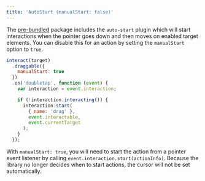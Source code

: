 ```yaml
---
title: 'AutoStart (manualStart: false)'
---
```


The [pre-bundled](/docs/installation) package includes the `auto-start` plugin
which will start interactions when the pointer goes down and then moves on
enabled target elements. You can disable this for an action by setting the
`manualStart` option to `true`.

```js
interact(target)
  .draggable({
    manualStart: true
  })
  .on('doubletap', function (event) {
    var interaction = event.interaction;

    if (!interaction.interacting()) {
      interaction.start(
        { name: 'drag' },
        event.interactable,
        event.currentTarget
      );
    }
  });
```

With `manualStart: true`, you will need to start the action from a pointer event
listener by calling `event.interaction.start(actionInfo)`. Because the library
no longer decides when to start actions, the cursor will not be set
automatically.
